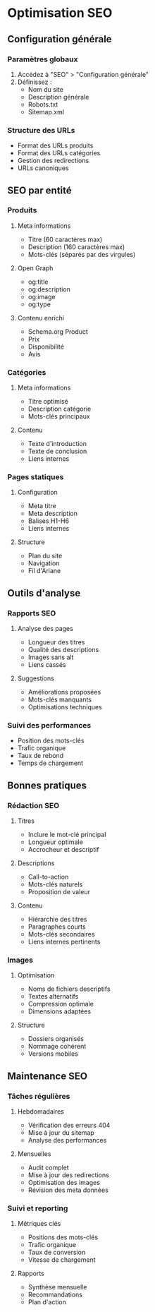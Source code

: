 # Optimisation SEO

## Configuration générale

### Paramètres globaux

1. Accédez à "SEO" > "Configuration générale"
2. Définissez :
   - Nom du site
   - Description générale
   - Robots.txt
   - Sitemap.xml

### Structure des URLs

- Format des URLs produits
- Format des URLs catégories
- Gestion des redirections
- URLs canoniques

## SEO par entité

### Produits

1. Meta informations
   - Titre (60 caractères max)
   - Description (160 caractères max)
   - Mots-clés (séparés par des virgules)

2. Open Graph
   - og:title
   - og:description
   - og:image
   - og:type

3. Contenu enrichi
   - Schema.org Product
   - Prix
   - Disponibilité
   - Avis

### Catégories

1. Meta informations
   - Titre optimisé
   - Description catégorie
   - Mots-clés principaux

2. Contenu
   - Texte d'introduction
   - Texte de conclusion
   - Liens internes

### Pages statiques

1. Configuration
   - Meta titre
   - Meta description
   - Balises H1-H6
   - Liens internes

2. Structure
   - Plan du site
   - Navigation
   - Fil d'Ariane

## Outils d'analyse

### Rapports SEO

1. Analyse des pages
   - Longueur des titres
   - Qualité des descriptions
   - Images sans alt
   - Liens cassés

2. Suggestions
   - Améliorations proposées
   - Mots-clés manquants
   - Optimisations techniques

### Suivi des performances

- Position des mots-clés
- Trafic organique
- Taux de rebond
- Temps de chargement

## Bonnes pratiques

### Rédaction SEO

1. Titres
   - Inclure le mot-clé principal
   - Longueur optimale
   - Accrocheur et descriptif

2. Descriptions
   - Call-to-action
   - Mots-clés naturels
   - Proposition de valeur

3. Contenu
   - Hiérarchie des titres
   - Paragraphes courts
   - Mots-clés secondaires
   - Liens internes pertinents

### Images

1. Optimisation
   - Noms de fichiers descriptifs
   - Textes alternatifs
   - Compression optimale
   - Dimensions adaptées

2. Structure
   - Dossiers organisés
   - Nommage cohérent
   - Versions mobiles

## Maintenance SEO

### Tâches régulières

1. Hebdomadaires
   - Vérification des erreurs 404
   - Mise à jour du sitemap
   - Analyse des performances

2. Mensuelles
   - Audit complet
   - Mise à jour des redirections
   - Optimisation des images
   - Révision des meta données

### Suivi et reporting

1. Métriques clés
   - Positions des mots-clés
   - Trafic organique
   - Taux de conversion
   - Vitesse de chargement

2. Rapports
   - Synthèse mensuelle
   - Recommandations
   - Plan d'action
